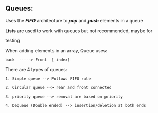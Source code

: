 ## Queues:

Uses the __*FIFO*__ architecture to __*pop*__ and __*push*__ elements in a queue

__Lists__ are used to work with queues but not recommended, maybe for 

testing

When adding elements in an array, Queue uses: 

    back  -----> Front  [ index]

There are 4 types of queues:

    1. Simple queue --> Follows FIFO rule

    2. Circular queue --> rear and front connected

    3. priority queue --> removal are based on priority

    4. Dequeue (Double ended) --> insertion/deletion at both ends